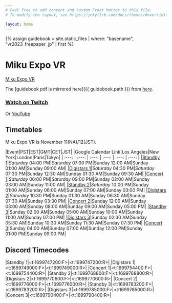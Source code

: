 ```yaml
---
# Feel free to add content and custom Front Matter to this file.
# To modify the layout, see https://jekyllrb.com/docs/themes/#overriding-theme-defaults

layout: home
---
```


{% assign guidebook = site.static_files | where: "basename", "vr2023_freepaper_jp" | first %}

# Miku Expo VR

[Miku Expo VR](https://mikuexpo.com/vr2023/)

The [guidebook pdf is mirrored here]({{ guidebook.path }}) from [here](https://mikuexpo.com/vr2023/images/vr2023_freepaper_jp.pdf).

### [Watch on Twitch](https://www.twitch.tv/cfm_official)
Or [YouTube](https://www.youtube.com/channel/UCJwGWV914kBlV4dKRn7AEFA)

## Timetables

Miku Expo VR is November 11(NA)/12(JST).

|Event|PST|EST|GMT|CET|JST|
|Google Calendar Link|Los Angeles|New York|London|Paris|Tokyo|
| :---: | :---: | :---: | :---: | :---: | :---: |
|[Standby 1](https://calendar.google.com/calendar/u/0/r/eventedit?text=Miku%20Expo%20VR%20Standby%201&dates=20231112T000000Z/20231112T003000Z&ctz=Asia%2FTokyo)|_Saturday_ 04:00&nbsp;PM|_Saturday_ 07:00&nbsp;PM|Sunday 12:00&nbsp;AM|Sunday 01:00&nbsp;AM|Sunday 09:00&nbsp;AM|
|[Digistars 1](https://calendar.google.com/calendar/u/0/r/eventedit?text=Digital%20Stars%20nostraightanswer/maubox&dates=20231112T003000Z/20231112T015000Z&ctz=Asia%2FTokyo)|_Saturday_ 04:30&nbsp;PM|_Saturday_ 07:30&nbsp;PM|Sunday 12:30&nbsp;AM|Sunday 01:30&nbsp;AM|Sunday 09:30&nbsp;AM|
|[Concert 1](https://calendar.google.com/calendar/u/0/r/eventedit?text=Miku%20Expo%20VR%20Concert%201&dates=20231112T020000Z/20231112T031500Z&ctz=Asia%2FTokyo)|_Saturday_ 06:00&nbsp;PM|_Saturday_ 09:00&nbsp;PM|Sunday 02:00&nbsp;AM|Sunday 03:00&nbsp;AM|Sunday 11:00&nbsp;AM|
|[Standby 2](https://calendar.google.com/calendar/u/0/r/eventedit?text=Miku%20Expo%20VR%20Standby%202&dates=20231112T060000Z/20231112T063000Z&ctz=Asia%2FTokyo)|_Saturday_ 10:00&nbsp;PM|Sunday 01:00&nbsp;AM|Sunday 06:00&nbsp;AM|Sunday 07:00&nbsp;AM|Sunday 03:00&nbsp;PM|
|[Digistars 2](https://calendar.google.com/calendar/u/0/r/eventedit?text=Digital%20Stars%20dennoko/Creep-P&dates=20231112T063000Z/20231112T075000Z&ctz=Asia%2FTokyo)|_Saturday_ 10:30&nbsp;PM|Sunday 01:30&nbsp;AM|Sunday 06:30&nbsp;AM|Sunday 07:30&nbsp;AM|Sunday 03:30&nbsp;PM|
|[Concert 2](https://calendar.google.com/calendar/u/0/r/eventedit?text=Miku%20Expo%20VR%20Concert%202&dates=20231112T080000Z/20231112T091500Z&ctz=Asia%2FTokyo)|Sunday 12:00&nbsp;AM|Sunday 03:00&nbsp;AM|Sunday 08:00&nbsp;AM|Sunday 09:00&nbsp;AM|Sunday 05:00&nbsp;PM|
|[Standby 3](https://calendar.google.com/calendar/u/0/r/eventedit?text=Miku%20Expo%20VR%20Standby%203&dates=20231112T100000Z/20231112T103000Z&ctz=Asia%2FTokyo)|Sunday 02:00&nbsp;AM|Sunday 05:00&nbsp;AM|Sunday 10:00&nbsp;AM|Sunday 11:00&nbsp;AM|Sunday 07:00&nbsp;PM|
|[Digistars 3](https://calendar.google.com/calendar/u/0/r/eventedit?text=Digital%20Stars%202TD/Synthion&dates=20231112T103000Z/20231112T115000Z&ctz=Asia%2FTokyo)|Sunday 02:30&nbsp;AM|Sunday 05:30&nbsp;AM|Sunday 10:30&nbsp;AM|Sunday 11:30&nbsp;AM|Sunday 07:30&nbsp;PM|
|[Concert 3](https://calendar.google.com/calendar/u/0/r/eventedit?text=Miku%20Expo%20VR%20Concert%203&dates=20231112T120000Z/20231112T131500Z&ctz=Asia%2FTokyo)|Sunday 04:00&nbsp;AM|Sunday 07:00&nbsp;AM|Sunday 12:00&nbsp;PM|Sunday 01:00&nbsp;PM|Sunday 09:00&nbsp;PM|


## Discord Timecodes

|Standby 1|<t:1699747200:F>|<t:1699747200:R>|
|Digistars 1|<t:1699749000:F>|<t:1699749000:R>|
|Concert 1|<t:1699754400:F>|<t:1699754400:R>|
|Standby 2|<t:1699768800:F>|<t:1699768800:R>|
|Digistars 2|<t:1699770600:F>|<t:1699770600:R>|
|Concert 2|<t:1699776000:F>|<t:1699776000:R>|
|Standby 3|<t:1699783200:F>|<t:1699783200:R>|
|Digistars 3|<t:1699785000:F>|<t:1699785000:R>|
|Concert 3|<t:1699790400:F>|<t:1699790400:R>|
